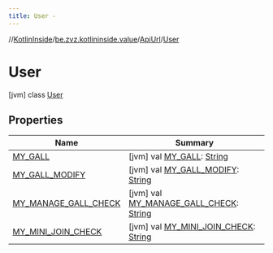 ```yaml
---
title: User -
---
```

//[KotlinInside](../../../index.md)/[be.zvz.kotlininside.value](../../index.md)/[ApiUrl](../index.md)/[User](index.md)

# User

[jvm] class [User](index.md)

## Properties

|  Name|  Summary| 
|---|---|
| <a name="be.zvz.kotlininside.value/ApiUrl.User/MY_GALL/#/PointingToDeclaration/"></a>[MY_GALL](-m-y_-g-a-l-l.md)| <a name="be.zvz.kotlininside.value/ApiUrl.User/MY_GALL/#/PointingToDeclaration/"></a> [jvm] val [MY_GALL](-m-y_-g-a-l-l.md): [String](https://docs.oracle.com/javase/7/docs/api/java/lang/String.html)   <br>
| <a name="be.zvz.kotlininside.value/ApiUrl.User/MY_GALL_MODIFY/#/PointingToDeclaration/"></a>[MY_GALL_MODIFY](-m-y_-g-a-l-l_-m-o-d-i-f-y.md)| <a name="be.zvz.kotlininside.value/ApiUrl.User/MY_GALL_MODIFY/#/PointingToDeclaration/"></a> [jvm] val [MY_GALL_MODIFY](-m-y_-g-a-l-l_-m-o-d-i-f-y.md): [String](https://docs.oracle.com/javase/7/docs/api/java/lang/String.html)   <br>
| <a name="be.zvz.kotlininside.value/ApiUrl.User/MY_MANAGE_GALL_CHECK/#/PointingToDeclaration/"></a>[MY_MANAGE_GALL_CHECK](-m-y_-m-a-n-a-g-e_-g-a-l-l_-c-h-e-c-k.md)| <a name="be.zvz.kotlininside.value/ApiUrl.User/MY_MANAGE_GALL_CHECK/#/PointingToDeclaration/"></a> [jvm] val [MY_MANAGE_GALL_CHECK](-m-y_-m-a-n-a-g-e_-g-a-l-l_-c-h-e-c-k.md): [String](https://docs.oracle.com/javase/7/docs/api/java/lang/String.html)   <br>
| <a name="be.zvz.kotlininside.value/ApiUrl.User/MY_MINI_JOIN_CHECK/#/PointingToDeclaration/"></a>[MY_MINI_JOIN_CHECK](-m-y_-m-i-n-i_-j-o-i-n_-c-h-e-c-k.md)| <a name="be.zvz.kotlininside.value/ApiUrl.User/MY_MINI_JOIN_CHECK/#/PointingToDeclaration/"></a> [jvm] val [MY_MINI_JOIN_CHECK](-m-y_-m-i-n-i_-j-o-i-n_-c-h-e-c-k.md): [String](https://docs.oracle.com/javase/7/docs/api/java/lang/String.html)   <br>

